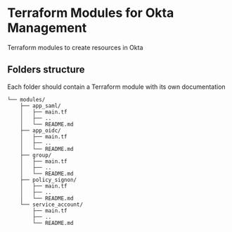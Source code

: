 # Terraform Modules for Okta Management

Terraform modules to create resources in Okta

## Folders structure

Each folder should contain a Terraform module with its own documentation

```shell
└── modules/
    ├── app_saml/
    │   ├── main.tf
    │   ├── ..
    │   └── README.md
    ├── app_oidc/
    │   ├── main.tf
    │   ├── ..
    │   └── README.md
    ├── group/
    │   ├── main.tf
    │   ├── ..
    │   └── README.md
    ├── policy_signon/
    │   ├── main.tf
    │   ├── ..
    │   └── README.md
    └── service_account/
        ├── main.tf
        ├── ..
        └── README.md
```

